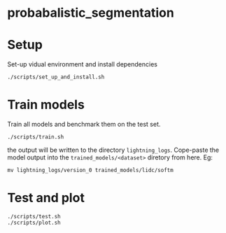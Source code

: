 # probabalistic_segmentation

# Setup

Set-up vidual environment and install dependencies

```
./scripts/set_up_and_install.sh
```

# Train models

Train all models and benchmark them on the test set.

```
./scripts/train.sh
```

the output will be written to the directory `lightning_logs`. Cope-paste the model output into the `trained_models/<dataset>` diretory from here.
Eg:

```
mv lightning_logs/version_0 trained_models/lidc/softm
```

# Test and plot

```
./scripts/test.sh
./scripts/plot.sh
```
